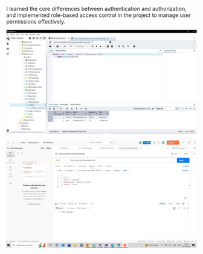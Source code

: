 I learned the core differences between authentication and authorization, and implemented role-based access control in the project to manage user permissions effectively.

![HOME](https://github.com/krishnamodhavadiya/Tatvasoft/blob/main/DAY5/userdatabse.jpg)


![HOME](https://github.com/krishnamodhavadiya/Tatvasoft/blob/main/DAY5/userdatabase2.jpg)
